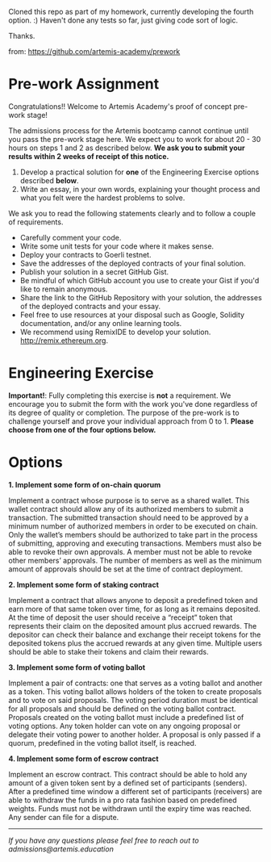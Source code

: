 Cloned this repo as part of my homework, currently developing the fourth option. :)
Haven't done any tests so far, just giving code sort of logic.

Thanks.

from: https://github.com/artemis-academy/prework

# Pre-work Assignment

Congratulations!! Welcome to Artemis Academy's proof of concept pre-work stage! 

The admissions process for the Artemis bootcamp cannot continue until you pass the pre-work stage here. We expect you to work for about 20 - 30 hours on steps 1 and 2 as described below. **We ask you to submit your results within 2 weeks of receipt of this notice.**

1. Develop a practical solution for **one** of the Engineering Exercise options described **below**.
2. Write an essay, in your own words, explaining your thought process and what you felt were the hardest problems to solve.

We ask you to read the following statements clearly and to follow a couple of requirements.

* Carefully comment your code.
* Write some unit tests for your code where it makes sense.
* Deploy your contracts to Goerli testnet.
* Save the addresses of the deployed contracts of your final solution. 
* Publish your solution in a secret GitHub Gist.
* Be mindful of which GitHub account you use to create your Gist if you'd like to remain anonymous.
* Share the link to the GitHub Repository with your solution, the addresses of the deployed contracts and your essay.
* Feel free to use resources at your disposal such as Google, Solidity documentation, and/or any online learning tools.
* We recommend using RemixIDE to develop your solution. http://remix.ethereum.org.



# Engineering Exercise

**Important!**: Fully completing this exercise is **not** a requirement. We encourage you to submit the form with the work you've done regardless of its degree of quality or completion. The purpose of the pre-work is to challenge yourself and prove your individual approach from 0 to 1. **Please choose from one of the four options below.**



# Options

**1. Implement some form of on-chain quorum**

Implement a contract whose purpose is to serve as a shared wallet. This wallet contract should allow any of its authorized members to submit a transaction. The submitted transaction should need to be approved by a minimum number of authorized members in order to be executed on chain. Only the wallet’s members should be authorized to take part in the process of submitting, approving and executing transactions. Members must also be able to revoke their own approvals. A member must not be able to revoke other members’ approvals. The number of members as well as the minimum amount of approvals should be set at the time of contract deployment.



**2. Implement some form of staking contract**

Implement a contract that allows anyone to deposit a predefined token and earn more of that same token over time, for as long as it remains deposited. At the time of deposit the user should receive a “receipt” token that represents their claim on the deposited amount plus accrued rewards. The depositor can check their balance and exchange their receipt tokens for the deposited tokens plus the accrued rewards at any given time. Multiple users should be able to stake their tokens and claim their rewards. 



**3. Implement some form of voting ballot**

Implement a pair of contracts: one that serves as a voting ballot and another as a token. This voting ballot allows holders of the token to create proposals and to vote on said proposals. The voting period duration must be identical for all proposals and should be defined on the voting ballot contract. Proposals created on the voting ballot must include a predefined list of voting options. Any token holder can vote on any ongoing proposal or delegate their voting power to another holder. A proposal is only passed if a quorum, predefined in the voting ballot itself, is reached.



**4. Implement some form of escrow contract**

Implement an escrow contract. This contract should be able to hold any amount of a given token sent by a defined set of participants (senders). After a predefined time window a different set of participants (receivers) are able to withdraw the funds in a pro rata fashion based on predefined weights. Funds must not be withdrawn until the expiry time was reached. Any sender can file for a dispute.



---

_If you have any questions please feel free to reach out to admissions@artemis.education_
